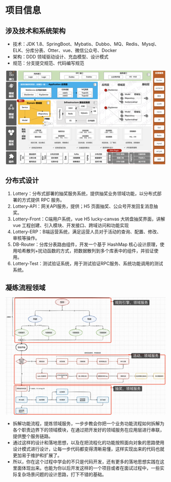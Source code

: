 # 项目信息

## 涉及技术和系统架构
-   技术：JDK 1.8、SpringBoot、Mybatis、Dubbo、MQ、Redis、Mysql、ELK、分库分表、Otter、vue、微信公众号、Docker
-   架构：DDD 领域驱动设计、充血模型、设计模式
-   规范：分支提交规范、代码编写规范

![](../../youdaonote-images/Pasted%20image%2020221021222633.png)

## 分布式设计
1.  Lottery：分布式部署的抽奖服务系统，提供抽奖业务领域功能，以分布式部署的方式提供 RPC 服务。
2.  Lottery-API：网关API服务，提供；H5 页面抽奖、公众号开发回复消息抽奖。
3.  Lottery-Front：C端用户系统，vue H5 lucky-canvas 大转盘抽奖界面，讲解 vue 工程创建、引入模块、开发接口、跨域访问和功能实现
4.  Lottery-ERP：B端运营系统，满足运营人员对于活动的查询、配置、修改、审核等操作。
5.  DB-Router：分库分表路由组件，开发一个基于 HashMap 核心设计原理，使用哈希散列+扰动函数的方式，把数据散列到多个库表中的组件，并验证使用。
6.  Lottery-Test：测试验证系统，用于测试验证RPC服务、系统功能调用的测试系统。

## **凝练流程领域**
![](../../youdaonote-images/Pasted%20image%2020221022224857.png)

-   拆解功能流程，提炼领域服务，一步步教会你把一个业务功能流程如何拆解为各个职责边界下的领域模块，在通过把开发好的领域服务在应用层进行串联，提供整个服务链路。
-   通过这样的设计和落地思想，以及在把流程化的功能按照面向对象的思路使用设计模式进行设计，让每一步代码都变得清晰易懂，这样实现出来的代码也就更加易于维护和扩展了。
-   所以，你在这个过程中学会的不只是代码开发，还有更多的落地思想实践在这里面体现出来。也能为你以后开发这样的一个项目或者在面试过程中，一些实际复杂场景问题的设计思路，打下不错的基础。